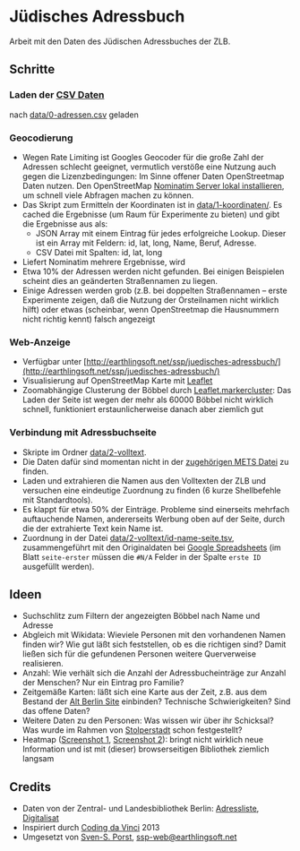 # Jüdisches Adressbuch

Arbeit mit den Daten des Jüdischen Adressbuches der ZLB.

## Schritte

### Laden der [CSV Daten](https://offenedaten.de/storage/f/2014-03-11T06%3A13%3A22.580Z/adressbuchdaten-juedischesadressbuchvongrossberlin1931-version1-0-140310.csv)
nach [data/0-adressen.csv](data/0-adressen.csv) geladen

### Geocodierung
* Wegen Rate Limiting ist Googles Geocoder für die große Zahl der Adressen schlecht geeignet, vermutlich verstöße eine Nutzung auch gegen die Lizenzbedingungen: Im Sinne offener Daten OpenStreetmap Daten nutzen. Den OpenStreetMap [Nominatim Server lokal installieren](http://wiki.openstreetmap.org/wiki/Nominatim/Installation), um schnell viele Abfragen machen zu können.
* Das Skript zum Ermitteln der Koordinaten ist in [data/1-koordinaten/](data/1-koordinaten). Es cached die Ergebnisse (um Raum für Experimente zu bieten) und gibt die Ergebnisse aus als:
	* JSON Array mit einem Eintrag für jedes erfolgreiche Lookup. Dieser ist ein Array mit Feldern: id, lat, long, Name, Beruf, Adresse.
	* CSV Datei mit Spalten: id, lat, long
* Liefert Nominatim mehrere Ergebnisse, wird
* Etwa 10% der Adressen werden nicht gefunden. Bei einigen Beispielen scheint dies an geänderten Straßennamen zu liegen.
* Einige Adressen werden grob (z.B. bei doppelten Straßennamen – erste Experimente zeigen, daß die Nutzung der Orsteilnamen nicht wirklich hilft) oder etwas (scheinbar, wenn OpenStreetmap die Hausnummern nicht richtig kennt) falsch angezeigt

### Web-Anzeige
* Verfügbar unter [http://earthlingsoft.net/ssp/juedisches-adressbuch/](http://earthlingsoft.net/ssp/juedisches-adressbuch/)
* Visualisierung auf OpenStreetMap Karte mit [Leaflet](http://leafletjs.com/)
* Zoomabhängige Clusterung der Böbbel durch [Leaflet.markercluster](https://github.com/Leaflet/Leaflet.markercluster): Das Laden der Seite ist wegen der mehr als 60000 Böbbel nicht wirklich schnell, funktioniert erstaunlicherweise danach aber ziemlich gut

### Verbindung mit Adressbuchseite
* Skripte im Ordner [data/2-volltext](data/2-volltext).
* Die Daten dafür sind momentan nicht in der [zugehörigen METS Datei](http://digital.zlb.de/viewer/metsresolver?id=1931001_1931) zu finden.
* Laden und extrahieren die Namen aus den Volltexten der ZLB und versuchen eine eindeutige Zuordnung zu finden (6 kurze Shellbefehle mit Standardtools).
* Es klappt für etwa 50% der Einträge. Probleme sind einerseits mehrfach auftauchende Namen, andererseits Werbung oben auf der Seite, durch die der extrahierte Text kein Name ist.
* Zuordnung in der Datei [data/2-volltext/id-name-seite.tsv](data/2-volltext/id-name-seite.tsv), zusammengeführt mit den Originaldaten bei [Google Spreadsheets](https://docs.google.com/spreadsheets/d/1oSrX8P-LLkrnJij5JyjiXsoMC5JiLGIyLgzTobowh6c/edit?usp=sharing) (im Blatt `seite-erster` müssen die `#N/A` Felder in der Spalte `erste ID` ausgefüllt werden).

## Ideen
* Suchschlitz zum Filtern der angezeigten Böbbel nach Name und Adresse
* Abgleich mit Wikidata: Wieviele Personen mit den vorhandenen Namen finden wir? Wie gut läßt sich feststellen, ob es die richtigen sind? Damit ließen sich für die gefundenen Personen weitere Querverweise realisieren.
* Anzahl: Wie verhält sich die Anzahl der Adressbucheinträge zur Anzahl der Menschen? Nur ein Eintrag pro Familie?
* Zeitgemäße Karten: läßt sich eine Karte aus der Zeit, z.B. aus dem Bestand der [Alt Berlin Site](http://www.alt-berlin.info/cgi/stp/lana.pl?nr=21&gr=5) einbinden? Technische Schwierigkeiten? Sind das offene Daten?
* Weitere Daten zu den Personen: Was wissen wir über ihr Schicksal? Was wurde im Rahmen von [Stolperstadt](http://www.stolperstadt.org/deutsch/) schon festgestellt?
* Heatmap ([Screenshot 1](screenshots/heatmap1.png), [Screenshot 2](screenshots/heatmap2.png)): bringt nicht wirklich neue Information und ist mit (dieser) browserseitigen Bibliothek ziemlich langsam

## Credits

* Daten von der Zentral- und Landesbibliothek Berlin: [Adressliste](https://offenedaten.de/dataset/adressbuchdaten-des-judischen-adressbuchs-fur-grob-berlin-von-1931), [Digitalisat](http://digital.zlb.de/viewer/image/1931001_1931/1/LOG_0003/)
* Inspiriert durch [Coding da Vinci](http://codingdavinci.de/) 2013
* Umgesetzt von [Sven-S. Porst](http://earthlingsoft.net/ssp), [ssp-web@earthlingsoft.net](mailto:ssp-web@earthlingsoft.net?subject=J%C3%BCdisches%20Adressbuch)
